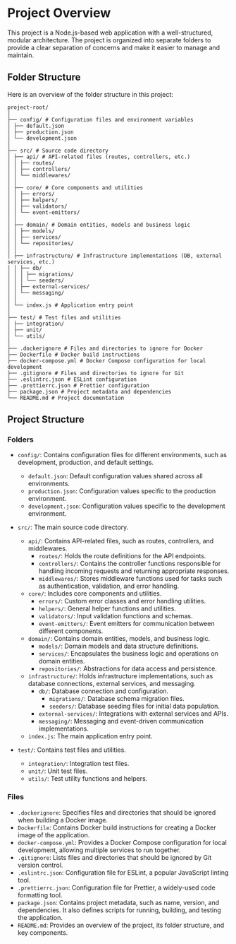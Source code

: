 # Project Overview

This project is a Node.js-based web application with a well-structured, modular architecture. The project is organized into separate folders to provide a clear separation of concerns and make it easier to manage and maintain.

## Folder Structure

Here is an overview of the folder structure in this project:

```
project-root/
│
├── config/ # Configuration files and environment variables
│ ├── default.json
│ ├── production.json
│ └── development.json
│
├── src/ # Source code directory
│ ├── api/ # API-related files (routes, controllers, etc.)
│ │ ├── routes/
│ │ ├── controllers/
│ │ └── middlewares/
│ │
│ ├── core/ # Core components and utilities
│ │ ├── errors/
│ │ ├── helpers/
│ │ ├── validators/
│ │ └── event-emitters/
│ │
│ ├── domain/ # Domain entities, models and business logic
│ │ ├── models/
│ │ ├── services/
│ │ └── repositories/
│ │
│ ├── infrastructure/ # Infrastructure implementations (DB, external services, etc.)
│ │ ├── db/
│ │ │ ├── migrations/
│ │ │ └── seeders/
│ │ ├── external-services/
│ │ └── messaging/
│ │
│ └── index.js # Application entry point
│
├── test/ # Test files and utilities
│ ├── integration/
│ ├── unit/
│ └── utils/
│
├── .dockerignore # Files and directories to ignore for Docker
├── Dockerfile # Docker build instructions
├── docker-compose.yml # Docker Compose configuration for local development
├── .gitignore # Files and directories to ignore for Git
├── .eslintrc.json # ESLint configuration
├── .prettierrc.json # Prettier configuration
├── package.json # Project metadata and dependencies
└── README.md # Project documentation
```

## Project Structure

### Folders

- `config/`: Contains configuration files for different environments, such as development, production, and default settings.

  - `default.json`: Default configuration values shared across all environments.
  - `production.json`: Configuration values specific to the production environment.
  - `development.json`: Configuration values specific to the development environment.

- `src/`: The main source code directory.

  - `api/`: Contains API-related files, such as routes, controllers, and middlewares.
    - `routes/`: Holds the route definitions for the API endpoints.
    - `controllers/`: Contains the controller functions responsible for handling incoming requests and returning appropriate responses.
    - `middlewares/`: Stores middleware functions used for tasks such as authentication, validation, and error handling.
  - `core/`: Includes core components and utilities.
    - `errors/`: Custom error classes and error handling utilities.
    - `helpers/`: General helper functions and utilities.
    - `validators/`: Input validation functions and schemas.
    - `event-emitters/`: Event emitters for communication between different components.
  - `domain/`: Contains domain entities, models, and business logic.
    - `models/`: Domain models and data structure definitions.
    - `services/`: Encapsulates the business logic and operations on domain entities.
    - `repositories/`: Abstractions for data access and persistence.
  - `infrastructure/`: Holds infrastructure implementations, such as database connections, external services, and messaging.
    - `db/`: Database connection and configuration.
      - `migrations/`: Database schema migration files.
      - `seeders/`: Database seeding files for initial data population.
    - `external-services/`: Integrations with external services and APIs.
    - `messaging/`: Messaging and event-driven communication implementations.
  - `index.js`: The main application entry point.

- `test/`: Contains test files and utilities.
  - `integration/`: Integration test files.
  - `unit/`: Unit test files.
  - `utils/`: Test utility functions and helpers.

### Files

- `.dockerignore`: Specifies files and directories that should be ignored when building a Docker image.
- `Dockerfile`: Contains Docker build instructions for creating a Docker image of the application.
- `docker-compose.yml`: Provides a Docker Compose configuration for local development, allowing multiple services to run together.
- `.gitignore`: Lists files and directories that should be ignored by Git version control.
- `.eslintrc.json`: Configuration file for ESLint, a popular JavaScript linting tool.
- `.prettierrc.json`: Configuration file for Prettier, a widely-used code formatting tool.
- `package.json`: Contains project metadata, such as name, version, and dependencies. It also defines scripts for running, building, and testing the application.
- `README.md`: Provides an overview of the project, its folder structure, and key components.
